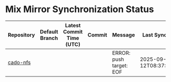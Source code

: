 # Mix Mirror Synchronization Status

| Repository | Default Branch | Latest Commit Time (UTC) | Commit | Message | Last Synced |
|---|---|---|---|---|---|
| [cado-nfs](git@github.com:mix-mirror/cado-nfs.git) |  |  |  | ERROR: push target: EOF | 2025-09-12T08:37:30Z |
